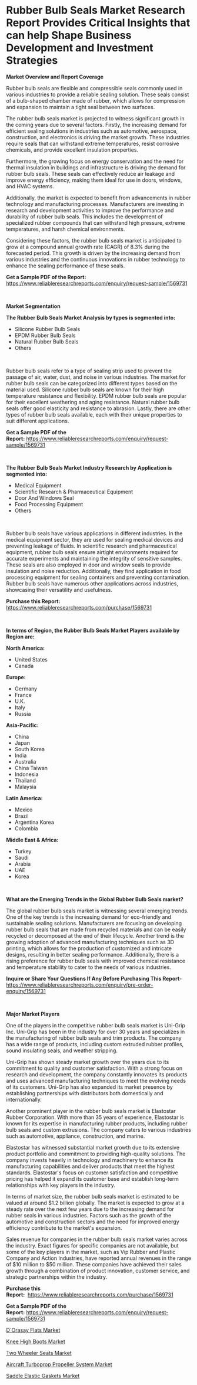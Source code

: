 <p><h1>Rubber Bulb Seals Market Research Report Provides Critical Insights that can help Shape Business Development and Investment Strategies</h1></p><p><strong>Market Overview and Report Coverage</strong></p>
<p><p>Rubber bulb seals are flexible and compressible seals commonly used in various industries to provide a reliable sealing solution. These seals consist of a bulb-shaped chamber made of rubber, which allows for compression and expansion to maintain a tight seal between two surfaces.</p><p>The rubber bulb seals market is projected to witness significant growth in the coming years due to several factors. Firstly, the increasing demand for efficient sealing solutions in industries such as automotive, aerospace, construction, and electronics is driving the market growth. These industries require seals that can withstand extreme temperatures, resist corrosive chemicals, and provide excellent insulation properties.</p><p>Furthermore, the growing focus on energy conservation and the need for thermal insulation in buildings and infrastructure is driving the demand for rubber bulb seals. These seals can effectively reduce air leakage and improve energy efficiency, making them ideal for use in doors, windows, and HVAC systems.</p><p>Additionally, the market is expected to benefit from advancements in rubber technology and manufacturing processes. Manufacturers are investing in research and development activities to improve the performance and durability of rubber bulb seals. This includes the development of specialized rubber compounds that can withstand high pressure, extreme temperatures, and harsh chemical environments.</p><p>Considering these factors, the rubber bulb seals market is anticipated to grow at a compound annual growth rate (CAGR) of 8.3% during the forecasted period. This growth is driven by the increasing demand from various industries and the continuous innovations in rubber technology to enhance the sealing performance of these seals.</p></p>
<p><strong>Get a Sample PDF of the Report:</strong> <a href="https://www.reliableresearchreports.com/enquiry/request-sample/1569731">https://www.reliableresearchreports.com/enquiry/request-sample/1569731</a></p>
<p>&nbsp;</p>
<p><strong>Market Segmentation</strong></p>
<p><strong>The Rubber Bulb Seals Market Analysis by types is segmented into:</strong></p>
<p><ul><li>Silicone Rubber Bulb Seals</li><li>EPDM Rubber Bulb Seals</li><li>Natural Rubber Bulb Seals</li><li>Others</li></ul></p>
<p>&nbsp;</p>
<p><p>Rubber bulb seals refer to a type of sealing strip used to prevent the passage of air, water, dust, and noise in various industries. The market for rubber bulb seals can be categorized into different types based on the material used. Silicone rubber bulb seals are known for their high temperature resistance and flexibility. EPDM rubber bulb seals are popular for their excellent weathering and aging resistance. Natural rubber bulb seals offer good elasticity and resistance to abrasion. Lastly, there are other types of rubber bulb seals available, each with their unique properties to suit different applications.</p></p>
<p><strong>Get a Sample PDF of the Report:</strong>&nbsp;<a href="https://www.reliableresearchreports.com/enquiry/request-sample/1569731">https://www.reliableresearchreports.com/enquiry/request-sample/1569731</a></p>
<p>&nbsp;</p>
<p><strong>The Rubber Bulb Seals Market Industry Research by Application is segmented into:</strong></p>
<p><ul><li>Medical Equipment</li><li>Scientific Research & Pharmaceutical Equipment</li><li>Door And Windows Seal</li><li>Food Processing Equipment</li><li>Others</li></ul></p>
<p>&nbsp;</p>
<p><p>Rubber bulb seals have various applications in different industries. In the medical equipment sector, they are used for sealing medical devices and preventing leakage of fluids. In scientific research and pharmaceutical equipment, rubber bulb seals ensure airtight environments required for accurate experiments and maintaining the integrity of sensitive samples. These seals are also employed in door and window seals to provide insulation and noise reduction. Additionally, they find application in food processing equipment for sealing containers and preventing contamination. Rubber bulb seals have numerous other applications across industries, showcasing their versatility and usefulness.</p></p>
<p><strong>Purchase this Report:</strong>&nbsp; <a href="https://www.reliableresearchreports.com/purchase/1569731">https://www.reliableresearchreports.com/purchase/1569731</a></p>
<p>&nbsp;</p>
<p><strong>In terms of Region, the Rubber Bulb Seals Market Players available by Region are:</strong></p>
<p>
    <p> <strong> North America: </strong>
        <ul>
            <li>United States</li>
            <li>Canada</li>
        </ul>
        </p> 
    <p> <strong> Europe: </strong>
        <ul>
            <li>Germany</li>
            <li>France</li>
            <li>U.K.</li>
            <li>Italy</li>
            <li>Russia</li>
        </ul>
        </p> 
    <p> <strong> Asia-Pacific: </strong>
        <ul>
            <li>China</li>
            <li>Japan</li>
            <li>South Korea</li>
            <li>India</li>
            <li>Australia</li>
            <li>China Taiwan</li>
            <li>Indonesia</li>
            <li>Thailand</li>
            <li>Malaysia</li>
        </ul>
        </p> 
    <p> <strong> Latin America: </strong>
        <ul>
            <li>Mexico</li>
            <li>Brazil</li>
            <li>Argentina Korea</li>
            <li>Colombia</li>
        </ul>
        </p> 
    <p> <strong> Middle East & Africa: </strong>
        <ul>
            <li>Turkey</li>
            <li>Saudi</li>
            <li>Arabia</li>
            <li>UAE</li>
            <li>Korea</li>
        </ul>
    </p>
    </p>
<p>&nbsp;</p>
<p><strong>What are the Emerging Trends in the Global Rubber Bulb Seals market?</strong></p>
<p><p>The global rubber bulb seals market is witnessing several emerging trends. One of the key trends is the increasing demand for eco-friendly and sustainable sealing solutions. Manufacturers are focusing on developing rubber bulb seals that are made from recycled materials and can be easily recycled or decomposed at the end of their lifecycle. Another trend is the growing adoption of advanced manufacturing techniques such as 3D printing, which allows for the production of customized and intricate designs, resulting in better sealing performance. Additionally, there is a rising preference for rubber bulb seals with improved chemical resistance and temperature stability to cater to the needs of various industries.</p></p>
<p><strong>Inquire or Share Your Questions If Any Before Purchasing This Report</strong>- <a href="https://www.reliableresearchreports.com/enquiry/pre-order-enquiry/1569731">https://www.reliableresearchreports.com/enquiry/pre-order-enquiry/1569731</a></p>
<p>&nbsp;</p>
<p><strong>Major Market Players</strong></p>
<p><p>One of the players in the competitive rubber bulb seals market is Uni-Grip Inc. Uni-Grip has been in the industry for over 30 years and specializes in the manufacturing of rubber bulb seals and trim products. The company has a wide range of products, including custom extruded rubber profiles, sound insulating seals, and weather stripping.</p><p>Uni-Grip has shown steady market growth over the years due to its commitment to quality and customer satisfaction. With a strong focus on research and development, the company constantly innovates its products and uses advanced manufacturing techniques to meet the evolving needs of its customers. Uni-Grip has also expanded its market presence by establishing partnerships with distributors both domestically and internationally.</p><p>Another prominent player in the rubber bulb seals market is Elastostar Rubber Corporation. With more than 35 years of experience, Elastostar is known for its expertise in manufacturing rubber products, including rubber bulb seals and custom extrusions. The company caters to various industries such as automotive, appliance, construction, and marine.</p><p>Elastostar has witnessed substantial market growth due to its extensive product portfolio and commitment to providing high-quality solutions. The company invests heavily in technology and machinery to enhance its manufacturing capabilities and deliver products that meet the highest standards. Elastostar's focus on customer satisfaction and competitive pricing has helped it expand its customer base and establish long-term relationships with key players in the industry.</p><p>In terms of market size, the rubber bulb seals market is estimated to be valued at around $1.2 billion globally. The market is expected to grow at a steady rate over the next few years due to the increasing demand for rubber seals in various industries. Factors such as the growth of the automotive and construction sectors and the need for improved energy efficiency contribute to the market's expansion.</p><p>Sales revenue for companies in the rubber bulb seals market varies across the industry. Exact figures for specific companies are not available, but some of the key players in the market, such as Vip Rubber and Plastic Company and Action Industries, have reported annual revenues in the range of $10 million to $50 million. These companies have achieved their sales growth through a combination of product innovation, customer service, and strategic partnerships within the industry.</p></p>
<p><strong>Purchase this Report:</strong>&nbsp;&nbsp;<a href="https://www.reliableresearchreports.com/purchase/1569731">https://www.reliableresearchreports.com/purchase/1569731</a></p>
<p></p>
<p><strong>Get a Sample PDF of the Report:</strong>&nbsp;<a href="https://www.reliableresearchreports.com/enquiry/request-sample/1569731">https://www.reliableresearchreports.com/enquiry/request-sample/1569731</a></p>
<p><p><a href="https://www.linkedin.com/pulse/dorasay-flats-market-size-share-amp-trends/">D`Orasay Flats Market</a></p><p><a href="https://www.linkedin.com/pulse/knee-high-boots-market-insights-players-forecast-till/">Knee High Boots Market</a></p><p><a href="https://github.com/kuntayevaz/Market-Research-Report-List-1/blob/main/two-wheeler-seats-market.md">Two Wheeler Seats Market</a></p><p><a href="https://github.com/Krish2023na/Market-Research-Report-List-1/blob/main/aircraft-turboprop-propeller-system-market.md">Aircraft Turboprop Propeller System Market</a></p><p><a href="https://medium.com/@adityalohrp23/saddle-elastic-gaskets-market-exploring-market-share-market-trends-and-future-growth-8b8681a35d49">Saddle Elastic Gaskets Market</a></p></p>